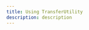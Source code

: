```yaml
---
title: Using TransferUtility
description: description
---
```


<inline-fragment platform="ios" src="~/sdk/storage/fragments/ios/transfer-utility.md"></inline-fragment>
<inline-fragment platform="android" src="~/sdk/storage/fragments/android/transfer-utility.md"></inline-fragment>

